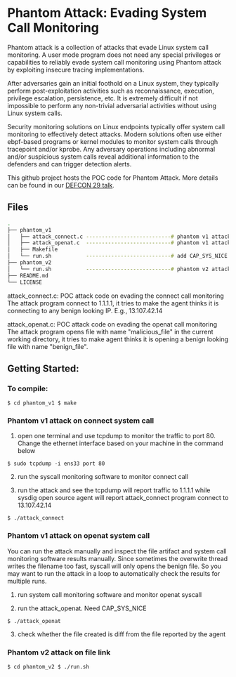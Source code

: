 # Phantom Attack: Evading System Call Monitoring

Phantom attack is a collection of attacks that evade Linux system call
monitoring. A user mode program does not need any special privileges or
capabilities to reliably evade system call monitoring using Phantom attack by
exploiting insecure tracing implementations.

After adversaries gain an initial foothold on a Linux system, they typically
perform post-exploitation activities such as reconnaissance, execution,
privilege escalation, persistence, etc. It is extremely difficult if not
impossible to perform any non-trivial adversarial activities without using
Linux system calls.

Security monitoring solutions on Linux endpoints typically offer system call
monitoring to effectively detect attacks. Modern solutions often use either
ebpf-based programs or kernel modules to monitor system calls through
tracepoint and/or kprobe. Any adversary operations including abnormal and/or
suspicious system calls reveal additional information to the defenders and can
trigger detection alerts.

This github project hosts the POC code for Phantom Attack. More details can be
found in our [DEFCON 29 talk](https://defcon.org/html/defcon-29/dc-29-speakers.html#guo).

## Files 
```bash
.
├── phantom_v1 
│   ├── attack_connect.c ---------------------------# phantom v1 attack on connect
│   ├── attack_openat.c  ---------------------------# phantom v1 attack on openat
│   ├── Makefile 
│   └── run.sh           ---------------------------# add CAP_SYS_NICE for binary (e.g., openat)
├── phantom_v2
│   └── run.sh           ---------------------------# phantom v2 attack on file link
├── README.md
└── LICENSE
```

attack_connect.c:
POC attack code on evading the connect call monitoring
The attack program connect to 1.1.1.1, it tries to make the agent thinks it is
connecting to any benign looking IP. E.g., 13.107.42.14


attack_openat.c:
POC attack code on evading the openat call monitoring
The attack program opens file with name "malicious_file" in the current working
directory, it tries to make agent thinks it is opening a benign looking file with name "benign_file". 


## Getting Started:

### To compile:
`$ cd phantom_v1
 $ make`


### Phantom v1 attack on connect system call 

1. open one terminal and use tcpdump to monitor the traffic to port 80. Change the
   ethernet interface based on your machine in the command below

`$ sudo tcpdump -i ens33 port 80`


2. run the syscall monitoring software to monitor connect call


3. run the attack and see the tcpdump will report traffic to 1.1.1.1 while
   sysdig open source agent will report attack_connect program connect to 13.107.42.14

`$ ./attack_connect`


### Phantom v1 attack on openat system call 

You can run the attack manually and inspect the file artifact and
system call monitoring software results manually. Since sometimes the overwrite thread writes
the filename too fast, syscall will only opens the benign file. So you may want
to run the attack in a loop to automatically check the results for multiple
runs.

1. run system call monitoring software and monitor openat syscall

2. run the attack_openat. Need CAP_SYS_NICE

`$ ./attack_openat`

3. check whether the file created is diff from the file reported by the agent

### Phantom v2 attack on file link

`$ cd phantom_v2
 $ ./run.sh`

